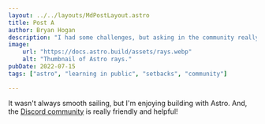 ```yaml
---
layout: ../../layouts/MdPostLayout.astro
title: Post A
author: Bryan Hogan
description: "I had some challenges, but asking in the community really helped!"
image:
    url: "https://docs.astro.build/assets/rays.webp"
    alt: "Thumbnail of Astro rays."
pubDate: 2022-07-15
tags: ["astro", "learning in public", "setbacks", "community"]

---
```

It wasn't always smooth sailing, but I'm enjoying building with Astro. And, the [Discord community](https://astro.build/chat) is really friendly and helpful!